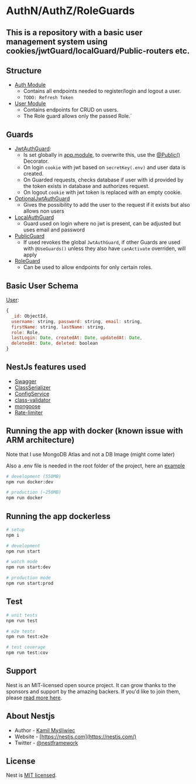 # AuthN/AuthZ/RoleGuards

This is a repository with a basic user management system using cookies/jwtGuard/localGuard/Public-routers etc.
---

## Structure

- [Auth Module](src/auth/)
  - Contains all endpoints needed to register/login and logout a user.
  - `TODO: Refresh Token`
- [User Module](src/users/)
  - Contains endpoints for CRUD on users.
  - The Role guard allows only the passed Role.`
## Guards

- [JwtAuthGuard](src/auth/strategies/jwt.strategy.js): 
  - Is set globally in [app.module](src/app.module.ts), to overwrite this, use the [@Public()](src/auth/guards/public.guard.ts) Decorator.
  - On login `cookie` with jwt based on `secretKey(.env)` and user data is created.
  - On Guarded requests, checks database if user with id provided by the token exists in database and authorizes request.
  - On logout `cookie` with jwt token is replaced with an empty cookie.
- [OptionalJwtAuthGuard](src/auth/guards/optionalJwtAuth.guard.ts)
  - Gives the possibility to add the user to the request if it exists but also allows non users
- [LocalAuthGuard](src/auth/guards/localAuth.guard.ts)
  - Guard used on login where no jwt is present, can be adjusted but uses email and password 
- [PublicGuard](src/auth/guards/localAuth.guard.ts)
  - If used revokes the global `JwtAuthGuard`, if other Guards are used with `@UseGuards()` unless they also have `canActivate` overriden, will apply
- [RoleGuard](src/auth/guards/role.guard.ts)
  - Can be used to allow endpoints for only certain roles.

## Basic User Schema
[User](./src/users/entities/user.entity.ts):
```js
{
  _id: ObjectId,
  username: string, password: string, email: string,
  firstName: string, lastName: string,
  role: Role,
  lastLogin: Date, createdAt: Date, updatedAt: Date, 
  deletedAt: Date, deleted: boolean
}
```
## NestJs features used
- [Swagger](https://docs.nestjs.com/openapi/introduction)
- [ClassSerializer](https://docs.nestjs.com/techniques/serialization)
- [ConfigService](https://docs.nestjs.com/techniques/configuration)
- [class-validator](https://docs.nestjs.com/pipes#class-validator)
- [mongoose](https://docs.nestjs.com/recipes/mongodb#mongodb-mongoose)
- [Rate-limiter](https://docs.nestjs.com/security/rate-limiting)

## Running the app with docker (known issue with ARM architecture)

Note that I use MongoDB Atlas and not a DB Image (might come later)

Also a .env file is needed in the root folder of the project, here an [example](./.sample.env)

```bash
# development (550MB)
npm run docker:dev

# production (~250MB)
npm run docker
```
## Running the app dockerless

```bash
# setup
npm i

# development
npm run start

# watch mode
npm run start:dev

# production mode
npm run start:prod
```

## Test

```bash
# unit tests
npm run test

# e2e tests
npm run test:e2e

# test coverage
npm run test:cov
```

## Support

Nest is an MIT-licensed open source project. It can grow thanks to the sponsors and support by the amazing backers. If you'd like to join them, please [read more here](https://docs.nestjs.com/support).

## About Nestjs

- Author - [Kamil Myśliwiec](https://kamilmysliwiec.com)
- Website - [https://nestjs.com](https://nestjs.com/)
- Twitter - [@nestframework](https://twitter.com/nestframework)

## License

Nest is [MIT licensed](LICENSE).

